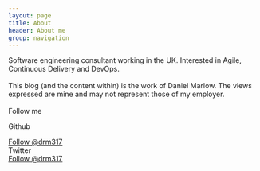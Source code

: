 ```yaml
---
layout: page
title: About
header: About me
group: navigation
---
```


Software engineering consultant working in the UK. Interested 
in Agile, Continuous Delivery and DevOps. 
<br><br>
This blog (and the content within) is the work of Daniel Marlow. 
The views expressed are mine and may not represent those of my employer.
<br><br>
Follow me<br>

Github<br>
<!-- Place this tag where you want the button to render. -->
<a class="github-button" href="https://github.com/drm317">Follow @drm317</a>
<br>
Twitter<br>
<a href="https://twitter.com/drm317" class="twitter-follow-button" data-show-count="false">Follow @drm317</a> <script>!function(d,s,id){var js,fjs=d.getElementsByTagName(s)[0],p=/^http:/.test(d.location)?'http':'https';if(!d.getElementById(id)){js=d.createElement(s);js.id=id;js.src=p+'://platform.twitter.com/widgets.js';fjs.parentNode.insertBefore(js,fjs);}}(document, 'script', 'twitter-wjs');</script>
<!-- Place this tag right after the last button or just before your close body tag. -->
<script async defer id="github-bjs" src="https://buttons.github.io/buttons.js"></script>
